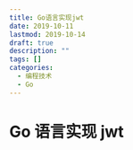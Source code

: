 ```yaml
---
title: Go语言实现jwt
date: 2019-10-11
lastmod: 2019-10-14
draft: true
description: ""
tags: []
categories:
  - 编程技术
  - Go
---
```


# Go 语言实现 jwt
